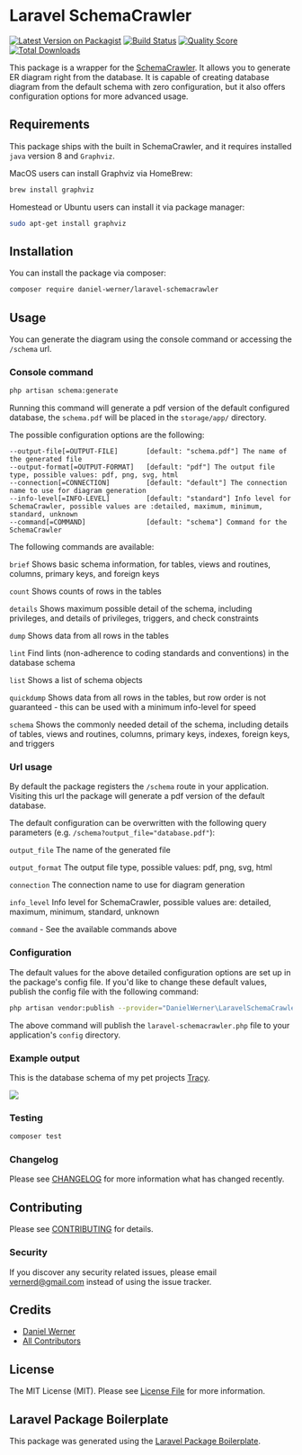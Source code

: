 # Laravel SchemaCrawler

[![Latest Version on Packagist](https://img.shields.io/packagist/v/daniel-werner/laravel-schemacrawler.svg?style=flat-square)](https://packagist.org/packages/daniel-werner/laravel-schemacrawler)
[![Build Status](https://img.shields.io/travis/daniel-werner/laravel-schemacrawler/master.svg?style=flat-square)](https://travis-ci.org/daniel-werner/laravel-schemacrawler)
[![Quality Score](https://img.shields.io/scrutinizer/g/daniel-werner/laravel-schemacrawler.svg?style=flat-square)](https://scrutinizer-ci.com/g/daniel-werner/laravel-schemacrawler)
[![Total Downloads](https://img.shields.io/packagist/dt/daniel-werner/laravel-schemacrawler.svg?style=flat-square)](https://packagist.org/packages/daniel-werner/laravel-schemacrawler)

This package is a wrapper for the [SchemaCrawler](https://www.schemacrawler.com/). It allows you to generate ER diagram right from the database.
It is capable of creating database diagram from the default schema with zero configuration, but it also offers configuration options for more advanced usage. 

## Requirements
This package ships with the built in SchemaCrawler, and it requires installed `java` version 8 and `Graphviz`.

MacOS users can install Graphviz via HomeBrew:
```bash
brew install graphviz
```

Homestead or Ubuntu users can install it via package manager:
```bash
sudo apt-get install graphviz
```

## Installation

You can install the package via composer:

```bash
composer require daniel-werner/laravel-schemacrawler
```

## Usage
You can generate the diagram using the console command or accessing the `/schema` url.

### Console command
```bash
php artisan schema:generate
```

Running this command will generate a pdf version of the default configured database, 
the `schema.pdf` will be placed in the `storage/app/` directory.

The possible configuration options are the following:
 
 ```
--output-file[=OUTPUT-FILE]       [default: "schema.pdf"] The name of the generated file
--output-format[=OUTPUT-FORMAT]   [default: "pdf"] The output file type, possible values: pdf, png, svg, html
--connection[=CONNECTION]         [default: "default"] The connection name to use for diagram generation
--info-level[=INFO-LEVEL]         [default: "standard"] Info level for SchemaCrawler, possible values are :detailed, maximum, minimum, standard, unknown
--command[=COMMAND]               [default: "schema"] Command for the SchemaCrawler
```

The following commands are available:

`brief`          Shows basic schema information, for tables, views and routines,
                  columns, primary keys, and foreign keys
                  
`count`          Shows counts of rows in the tables
 
`details`        Shows maximum possible detail of the schema, including
                  privileges, and details of privileges, triggers, and check
                  constraints
                  
`dump`           Shows data from all rows in the tables
 
`lint`           Find lints (non-adherence to coding standards and conventions)
                  in the database schema
                  
`list`           Shows a list of schema objects
 
`quickdump`      Shows data from all rows in the tables, but row order is not
                  guaranteed - this can be used with a minimum info-level for
                  speed
                  
`schema`         Shows the commonly needed detail of the schema, including
                  details of tables, views and routines, columns, primary keys,
                  indexes, foreign keys, and triggers
                  
### Url usage
By default the package registers the `/schema` route in your application. 
Visiting this url the package will generate a pdf version of the default database.

The default configuration can be overwritten with the following query parameters (e.g. `/schema?output_file="database.pdf"`):


`output_file`  The name of the generated file

`output_format` The output file type, possible values: pdf, png, svg, html

`connection` The connection name to use for diagram generation

`info_level` Info level for SchemaCrawler, possible values are: detailed, maximum, minimum, standard, unknown

`command` - See the available commands above


### Configuration
The default values for the above detailed configuration options are set up in the package's config file. 
If you'd like to change these default values, publish the config file with the following command:

```bash
php artisan vendor:publish --provider="DanielWerner\LaravelSchemaCrawler\LaravelSchemaCrawlerServiceProvider"
```

The above command will publish the `laravel-schemacrawler.php` file to your application's `config` directory.

### Example output

This is the database schema of my pet projects [Tracy](https://github.com/daniel-werner/tracy).

![](https://www.wernerd.info/wp-content/uploads/2019/09/schema.png)
 
### Testing

``` bash
composer test
```

### Changelog

Please see [CHANGELOG](CHANGELOG) for more information what has changed recently.

## Contributing

Please see [CONTRIBUTING](CONTRIBUTING.md) for details.

### Security

If you discover any security related issues, please email vernerd@gmail.com instead of using the issue tracker.

## Credits

- [Daniel Werner](https://github.com/daniel-werner)
- [All Contributors](../../contributors)

## License

The MIT License (MIT). Please see [License File](LICENSE.md) for more information.

## Laravel Package Boilerplate

This package was generated using the [Laravel Package Boilerplate](https://laravelpackageboilerplate.com).